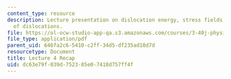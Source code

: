 ```yaml
---
content_type: resource
description: Lecture presentation on dislocation energy, stress fields, and movement
  of dislocations.
file: https://ol-ocw-studio-app-qa.s3.amazonaws.com/courses/3-40j-physical-metallurgy-fall-2009/dc63e79f039d752385e07418d757ff4f_MIT3_40JF09_lec04.pdf
file_type: application/pdf
parent_uid: 646fa2c6-5410-c2ff-34d5-df235ad10d7d
resourcetype: Document
title: Lecture 4 Recap
uid: dc63e79f-039d-7523-85e0-7418d757ff4f
---
```


